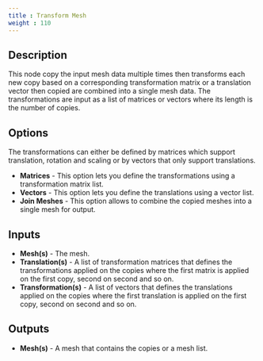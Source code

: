 ```yaml
---
title : Transform Mesh
weight : 110
---
```


## Description

This node copy the input mesh data multiple times then transforms each
new copy based on a corresponding transformation matrix or a translation
vector then copied are combined into a single mesh data. The transformations
are input as a list of matrices or vectors where its length is the number of copies.

## Options

The transformations can either be defined by matrices which support
translation, rotation and scaling or by vectors that only support
translations.

- **Matrices** - This option lets you define the transformations using
    a transformation matrix list.
- **Vectors** - This option lets you define the translations using a
    vector list.
- **Join Meshes** - This option allows to combine the copied meshes into
    a single mesh for output.

## Inputs

- **Mesh(s)** - The mesh.
- **Translation(s)** - A list of transformation matrices that defines the
    transformations applied on the copies where the first matrix is
    applied on the first copy, second on second and so on.
- **Transformation(s)** - A list of vectors that defines the translations
    applied on the copies where the first translation is applied on the
    first copy, second on second and so on.

## Outputs

- **Mesh(s)** - A mesh that contains the copies or a mesh list.
